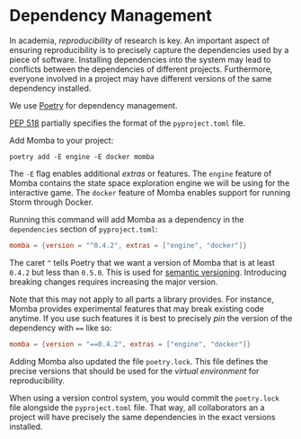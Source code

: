 # Dependency Management

In academia, *reproducibility* of research is key.
An important aspect of ensuring reproducibility is to precisely capture the dependencies used by a piece of software.
Installing dependencies into the system may lead to conflicts between the dependencies of different projects.
Furthermore, everyone involved in a project may have different versions of the same dependency installed.

We use [Poetry](https://python-poetry.org/) for dependency management.

[PEP 518](https://www.python.org/dev/peps/pep-0518/) partially specifies the format of the `pyproject.toml` file.


Add Momba to your project:
```
poetry add -E engine -E docker momba
```
The `-E` flag enables additional *extras* or features.
The `engine` feature of Momba contains the state space exploration engine we will be using for the interactive game.
The `docker` feature of Momba enables support for running Storm through Docker.

Running this command will add Momba as a dependency in the `dependencies` section of `pyproject.toml`:
```toml
momba = {version = "^0.4.2", extras = ["engine", "docker"]}
```
The caret `^` tells Poetry that we want a version of Momba that is at least `0.4.2` but less than `0.5.0`.
This is used for [semantic versioning](https://semver.org/).
Introducing breaking changes requires increasing the major version.

Note that this may not apply to all parts a library provides.
For instance, Momba provides experimental features that may break existing code anytime.
If you use such features it is best to precisely *pin* the version of the dependency with `==` like so:
```toml
momba = {version = "==0.4.2", extras = ["engine", "docker"]} 
```

Adding Momba also updated the file `poetry.lock`.
This file defines the precise versions that should be used for the *virtual environment* for reproducibility.

When using a version control system, you would commit the `poetry.lock` file alongside the `pyproject.toml` file.
That way, all collaborators an a project will have precisely the same dependencies in the exact versions installed.
